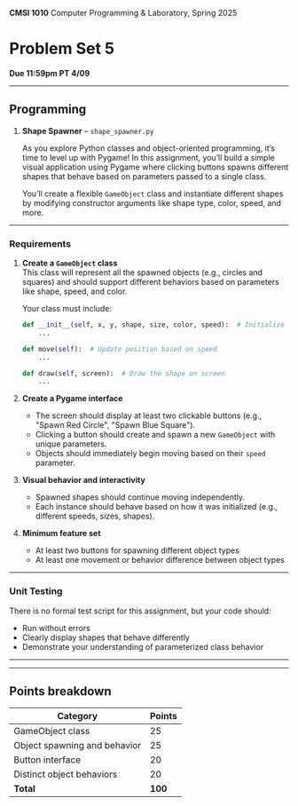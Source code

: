 **CMSI 1010** Computer Programming & Laboratory, Spring 2025

# Problem Set 5

**Due 11:59pm PT 4/09**

---

## Programming

1. **Shape Spawner** – `shape_spawner.py`

   As you explore Python classes and object-oriented programming, it’s time to level up with Pygame! In this assignment, you’ll build a simple visual application using Pygame where clicking buttons spawns different shapes that behave based on parameters passed to a single class.

   You’ll create a flexible `GameObject` class and instantiate different shapes by modifying constructor arguments like shape type, color, speed, and more.

---

### Requirements

1. **Create a `GameObject` class**  
   This class will represent all the spawned objects (e.g., circles and squares) and should support different behaviors based on parameters like shape, speed, and color.

   Your class must include:

   ```python
   def __init__(self, x, y, shape, size, color, speed):  # Initialize object attributes
       ...

   def move(self):  # Update position based on speed
       ...

   def draw(self, screen):  # Draw the shape on screen
       ...
   ```

2. **Create a Pygame interface**  
   - The screen should display at least two clickable buttons (e.g., "Spawn Red Circle", "Spawn Blue Square").
   - Clicking a button should create and spawn a new `GameObject` with unique parameters.
   - Objects should immediately begin moving based on their `speed` parameter.

3. **Visual behavior and interactivity**  
   - Spawned shapes should continue moving independently.  
   - Each instance should behave based on how it was initialized (e.g., different speeds, sizes, shapes).

4. **Minimum feature set**  
   - At least two buttons for spawning different object types  
   - At least one movement or behavior difference between object types


---

### Unit Testing

There is no formal test script for this assignment, but your code should:

- Run without errors  
- Clearly display shapes that behave differently  
- Demonstrate your understanding of parameterized class behavior

---


---

## Points breakdown

| Category                     | Points                        |
|-----------------------------|-------------------------------|
| GameObject class            | 25                            |
| Object spawning and behavior| 25                            |
| Button interface            | 20                            |
| Distinct object behaviors   | 20                            |
| **Total**                   | **100**                       |
